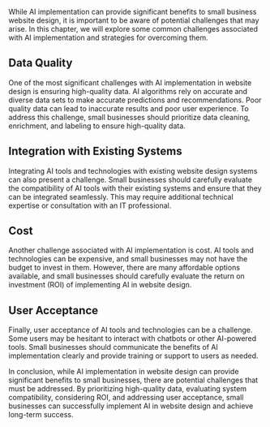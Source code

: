 

While AI implementation can provide significant benefits to small business website design, it is important to be aware of potential challenges that may arise. In this chapter, we will explore some common challenges associated with AI implementation and strategies for overcoming them.

Data Quality
------------

One of the most significant challenges with AI implementation in website design is ensuring high-quality data. AI algorithms rely on accurate and diverse data sets to make accurate predictions and recommendations. Poor quality data can lead to inaccurate results and poor user experience. To address this challenge, small businesses should prioritize data cleaning, enrichment, and labeling to ensure high-quality data.

Integration with Existing Systems
---------------------------------

Integrating AI tools and technologies with existing website design systems can also present a challenge. Small businesses should carefully evaluate the compatibility of AI tools with their existing systems and ensure that they can be integrated seamlessly. This may require additional technical expertise or consultation with an IT professional.

Cost
----

Another challenge associated with AI implementation is cost. AI tools and technologies can be expensive, and small businesses may not have the budget to invest in them. However, there are many affordable options available, and small businesses should carefully evaluate the return on investment (ROI) of implementing AI in website design.

User Acceptance
---------------

Finally, user acceptance of AI tools and technologies can be a challenge. Some users may be hesitant to interact with chatbots or other AI-powered tools. Small businesses should communicate the benefits of AI implementation clearly and provide training or support to users as needed.

In conclusion, while AI implementation in website design can provide significant benefits to small businesses, there are potential challenges that must be addressed. By prioritizing high-quality data, evaluating system compatibility, considering ROI, and addressing user acceptance, small businesses can successfully implement AI in website design and achieve long-term success.
